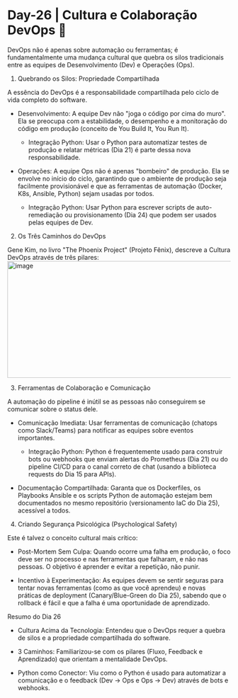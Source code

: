 # Day-26 | Cultura e Colaboração DevOps 👥
DevOps não é apenas sobre automação ou ferramentas; é fundamentalmente uma mudança cultural que quebra os silos tradicionais entre as equipes de Desenvolvimento (Dev) e Operações (Ops).

1. Quebrando os Silos: Propriedade Compartilhada
   
A essência do DevOps é a responsabilidade compartilhada pelo ciclo de vida completo do software.

- Desenvolvimento: A equipe Dev não "joga o código por cima do muro". Ela se preocupa com a estabilidade, o desempenho e a monitoração do código em produção (conceito de You Build It, You Run It).

  - Integração Python: Usar o Python para automatizar testes de produção e relatar métricas (Dia 21) é parte dessa nova responsabilidade.

- Operações: A equipe Ops não é apenas "bombeiro" de produção. Ela se envolve no início do ciclo, garantindo que o ambiente de produção seja facilmente provisionável e que as ferramentas de automação (Docker, K8s, Ansible, Python) sejam usadas por todos.

  - Integração Python: Usar Python para escrever scripts de auto-remediação ou provisionamento (Dia 24) que podem ser usados pelas equipes de Dev.

2. Os Três Caminhos do DevOps
   
Gene Kim, no livro "The Phoenix Project" (Projeto Fênix), descreve a Cultura DevOps através de três pilares:
<img width="687" height="264" alt="image" src="https://github.com/user-attachments/assets/cfbfc81a-7227-433d-a1cc-edcb08184274" />


3. Ferramentas de Colaboração e Comunicação
   
A automação do pipeline é inútil se as pessoas não conseguirem se comunicar sobre o status dele.

- Comunicação Imediata: Usar ferramentas de comunicação (chatops como Slack/Teams) para notificar as equipes sobre eventos importantes.

  - Integração Python: Python é frequentemente usado para construir bots ou webhooks que enviam alertas do Prometheus (Dia 21) ou do pipeline CI/CD para o canal correto de chat (usando a biblioteca requests do Dia 15 para APIs).

- Documentação Compartilhada: Garanta que os Dockerfiles, os Playbooks Ansible e os scripts Python de automação estejam bem documentados no mesmo repositório (versionamento IaC do Dia 25), acessível a todos.

4. Criando Segurança Psicológica (Psychological Safety)
   
Este é talvez o conceito cultural mais crítico:

- Post-Mortem Sem Culpa: Quando ocorre uma falha em produção, o foco deve ser no processo e nas ferramentas que falharam, e não nas pessoas. O objetivo é aprender e evitar a repetição, não punir.

- Incentivo à Experimentação: As equipes devem se sentir seguras para tentar novas ferramentas (como as que você aprendeu) e novas práticas de deployment (Canary/Blue-Green do Dia 25), sabendo que o rollback é fácil e que a falha é uma oportunidade de aprendizado.

Resumo do Dia 26

- Cultura Acima da Tecnologia: Entendeu que o DevOps requer a quebra de silos e a propriedade compartilhada do software.

- 3 Caminhos: Familiarizou-se com os pilares (Fluxo, Feedback e Aprendizado) que orientam a mentalidade DevOps.

- Python como Conector: Viu como o Python é usado para automatizar a comunicação e o feedback (Dev -> Ops e Ops -> Dev) através de bots e webhooks.
